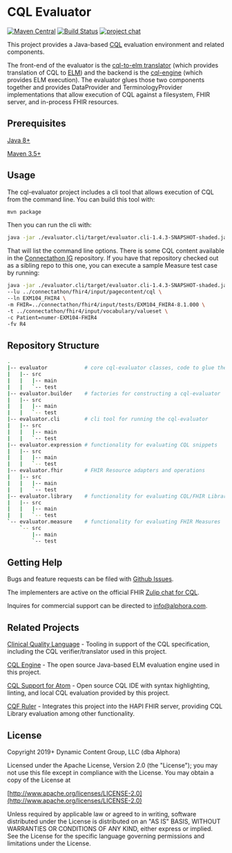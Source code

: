 # CQL Evaluator

[![Maven Central](https://maven-badges.herokuapp.com/maven-central/org.opencds.cqf.cql/evaluator/badge.svg)](https://maven-badges.herokuapp.com/maven-central/org.opencds.cqf.cql/evaluator) [![Build Status](https://www.travis-ci.com/DBCG/cql-evaluator.svg?branch=master)](https://www.travis-ci.com/DBCG/cql-evaluator) [![project chat](https://img.shields.io/badge/zulip-join_chat-brightgreen.svg)](https://chat.fhir.org/#narrow/stream/179220-cql)

This project provides a Java-based [CQL](https://cql.hl7.org/) evaluation environment and related components.

The front-end of the evaluator is the [cql-to-elm translator](https://github.com/cqframework/clinical_quality_language/tree/master/Src/java) (which provides translation of CQL to [ELM](https://cql.hl7.org/elm.html)) and the backend is the [cql-engine](https://github.com/DBCG/cql_engine) (which provides ELM execution). The evaluator glues those two components together and provides DataProvider and TerminologyProvider implementations that allow execution of CQL against a filesystem, FHIR server, and in-process FHIR resources.

## Prerequisites

[Java 8+](https://adoptopenjdk.net/)

[Maven 3.5+](https://maven.apache.org/index.html)

## Usage

The cql-evaluator project includes a cli tool that allows execution of CQL from the command line. You can build this tool with:

```bash
mvn package
```

Then you can run the cli with:

```bash
java -jar ./evaluator.cli/target/evaluator.cli-1.4.3-SNAPSHOT-shaded.jar --help
```

That will list the command line options. There is some CQL content available in the [Connectathon IG](https://github.com/DBCG/connectathon) repository. If you have that repository checked out as a sibling repo to this one, you can execute a sample Measure test case by running:

```bash
java -jar ./evaluator.cli/target/evaluator.cli-1.4.3-SNAPSHOT-shaded.jar \
--lu ../connectathon/fhir4/input/pagecontent/cql \
--ln EXM104_FHIR4 \
-m FHIR=../connectathon/fhir4/input/tests/EXM104_FHIR4-8.1.000 \
-t ../connectathon/fhir4/input/vocabulary/valueset \
-c Patient=numer-EXM104-FHIR4
-fv R4
```

## Repository Structure

```bash
.
|-- evaluator            # core cql-evaluator classes, code to glue the engine/translator together
|   |-- src
|   |   |-- main
|   |   `-- test
|-- evaluator.builder    # factories for constructing a cql-evaluator
|   |-- src
|   |   |-- main
|   |   `-- test
|-- evaluator.cli        # cli tool for running the cql-evaluator
|   |-- src
|   |   |-- main
|   |   `-- test
|-- evaluator.expression # functionality for evaluating CQL snippets
|   |-- src
|   |   |-- main
|   |   `-- test
|-- evaluator.fhir       # FHIR Resource adapters and operations
|   |-- src
|   |   |-- main
|   |   `-- test
|-- evaluator.library    # functionality for evaluating CQL/FHIR Libraries
|   |-- src
|   |   |-- main
|   |   `-- test
`-- evaluator.measure    # functionality for evaluating FHIR Measures
    `-- src
        |-- main
        `-- test
```

## Getting Help

Bugs and feature requests can be filed with [Github Issues](https://github.com/DBCG/cql-evaluator/issues).

The implementers are active on the official FHIR [Zulip chat for CQL](https://chat.fhir.org/#narrow/stream/179220-cql).

Inquires for commercial support can be directed to [info@alphora.com](info@alphora.com).

## Related Projects

[Clinical Quality Language](https://github.com/cqframework/clinical_quality_language) - Tooling in support of the CQL specification, including the CQL verifier/translator used in this project.

[CQL Engine](https://github.com/DBCG/cql_engine) - The open source Java-based ELM evaluation engine used in this project.

[CQL Support for Atom](https://atom.io/packages/language-cql) - Open source CQL IDE with syntax highlighting, linting, and local CQL evaluation provided by this project.

[CQF Ruler](https://github.com/DBCG/cqf-ruler) - Integrates this project into the HAPI FHIR server, providing CQL Library evaluation among other functionality.

## License

Copyright 2019+ Dynamic Content Group, LLC (dba Alphora)

Licensed under the Apache License, Version 2.0 (the "License");
you may not use this file except in compliance with the License.
You may obtain a copy of the License at

[http://www.apache.org/licenses/LICENSE-2.0](http://www.apache.org/licenses/LICENSE-2.0)

Unless required by applicable law or agreed to in writing, software
distributed under the License is distributed on an "AS IS" BASIS,
WITHOUT WARRANTIES OR CONDITIONS OF ANY KIND, either express or implied.
See the License for the specific language governing permissions and
limitations under the License.
